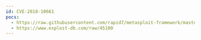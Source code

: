 ```yaml
---
id: CVE-2018-10661
pocs:
  - https://raw.githubusercontent.com/rapid7/metasploit-framework/master/modules/exploits/linux/http/axis_srv_parhand_rce.rb
  - https://www.exploit-db.com/raw/45100
---
```

